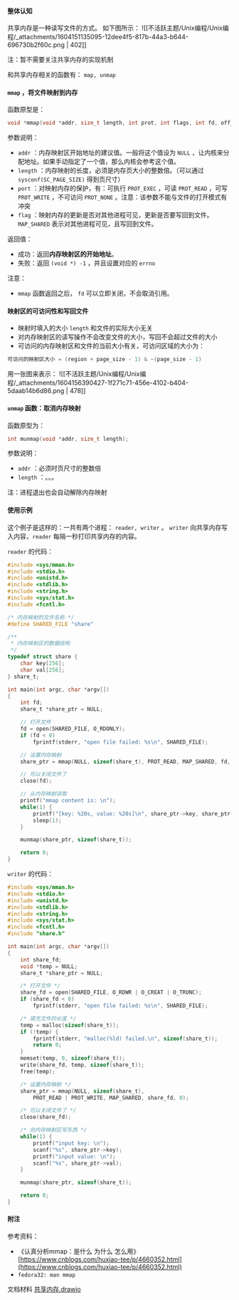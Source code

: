

#### 整体认知
共享内存是一种读写文件的方式。
如下图所示：
![[不活跃主题/Unix编程/Unix编程/_attachments/1604151135095-12dee4f5-817b-44a3-b644-696730b2f60c.png | 402]]

注：暂不需要关注共享内存的实现机制

和共享内存相关的函数有： `map, unmap` 


#### `mmap` ，将文件映射到内存
函数原型是：
```c
void *mmap(void *addr, size_t length, int prot, int flags, int fd, off_t offset);
```
参数说明：

- `addr` ：内存映射区开始地址的建议值。一般将这个值设为 `NULL` ，让内核来分配地址。如果手动指定了一个值，那么内核会参考这个值。
- `length` ：内存映射的长度，必须是内存页大小的整数倍。（可以通过 `sysconf(SC_PAGE_SIZE)` 得到页尺寸）
- `port` ：对映射内存的保护，有：可执行 `PROT_EXEC` ，可读 `PROT_READ` ，可写 `PROT_WRITE` ，不可访问 `PROT_NONE` 。注意：该参数不能与文件的打开模式有冲突
- `flag` ：映射内存的更新是否对其他进程可见，更新是否要写回到文件。 `MAP_SHARED` 表示对其他进程可见，且写回到文件。

返回值：

- 成功：返回**内存映射区的开始地址**。
- 失败：返回 `(void *) -1` ，并且设置对应的 `errno` 

注意：

- `mmap` 函数返回之后， `fd` 可以立即关闭，不会取消引用。


#### 映射区的可访问性和写回文件

- 映射时填入的大小 `length` 和文件的实际大小无关
- 对内存映射区的读写操作不会改变文件的大小，写回不会超过文件的大小
- 可访问的内存映射区和文件的当前大小有关，可访问区域的大小为：
```c
可访问的映射区大小 = (region + page_size - 1) & ~(page_size - 1)
```
用一张图来表示：
![[不活跃主题/Unix编程/Unix编程/_attachments/1604156390427-1f271c71-456e-4102-b404-5daab14b6d86.png | 478]]


#### `unmap` 函数：取消内存映射
函数原型为：
```c
int munmap(void *addr, size_t length);
```
参数说明：

- `addr` ：必须时页尺寸的整数倍
- `length` ：。。。

注：进程退出也会自动解除内存映射


#### 使用示例
这个例子是这样的：一共有两个进程： `reader, writer` 。 `writer` 向共享内存写入内容，`reader` 每隔一秒打印共享内存的内容。

`reader` 的代码：
```c
#include <sys/mman.h>
#include <stdio.h>
#include <unistd.h>
#include <stdlib.h>
#include <string.h>
#include <sys/stat.h>
#include <fcntl.h>

/* 内存映射的文件名称 */
#define SHARED_FILE "share"

/**
 * 内存映射区的数据结构
 */
typedef struct share {
    char key[256];
    char val[256];
} share_t;

int main(int argc, char *argv[])
{
    int fd;
    share_t *share_ptr = NULL;

    // 打开文件 
    fd = open(SHARED_FILE, O_RDONLY);
    if (fd < 0)
        fprintf(stderr, "open file failed: %s\n", SHARED_FILE);

    // 设置内存映射
    share_ptr = mmap(NULL, sizeof(share_t), PROT_READ, MAP_SHARED, fd, 0);

    // 可以关闭文件了 
    close(fd);

    // 从内存映射读取 
    printf("mmap content is: \n");
    while(1) {
        printf("[key: %20s, value: %20s]\n", share_ptr->key, share_ptr->val);
        sleep(1);
    }

    munmap(share_ptr, sizeof(share_t));

    return 0;
}
```

`writer` 的代码：
```c
#include <sys/mman.h>
#include <stdio.h>
#include <unistd.h>
#include <stdlib.h>
#include <string.h>
#include <sys/stat.h>
#include <fcntl.h>
#include "share.h"

int main(int argc, char *argv[])
{
    int share_fd;
    void *temp = NULL;
    share_t *share_ptr = NULL;

    /* 打开文件 */
    share_fd = open(SHARED_FILE, O_RDWR | O_CREAT | O_TRUNC);
    if (share_fd < 0)
        fprintf(stderr, "open file failed: %s\n", SHARED_FILE);

    /* 填充文件的长度 */
    temp = malloc(sizeof(share_t));
    if (!temp) {
        fprintf(stderr, "malloc(%ld) failed.\n", sizeof(share_t));
        return 0;
    }
    memset(temp, 0, sizeof(share_t));
    write(share_fd, temp, sizeof(share_t));
    free(temp);

    /* 设置内存映射 */
    share_ptr = mmap(NULL, sizeof(share_t),
        PROT_READ | PROT_WRITE, MAP_SHARED, share_fd, 0);

    /* 可以关闭文件了 */
    close(share_fd);

    /* 向内存映射区写东西 */
    while(1) {
        printf("input key: \n");
        scanf("%s", share_ptr->key);
        printf("input value: \n");
        scanf("%s", share_ptr->val);
    }

    munmap(share_ptr, sizeof(share_t));

    return 0;
}
```


#### 附注
参考资料：

- 《认真分析mmap：是什么 为什么 怎么用》[https://www.cnblogs.com/huxiao-tee/p/4660352.html](https://www.cnblogs.com/huxiao-tee/p/4660352.html)
- `fedora32: man mmap` 

文档材料
[共享内存.drawio](https://www.yuque.com/attachments/yuque/0/2020/drawio/2323228/1604158054245-bc1e336e-4698-4aeb-a441-8d8b5cb57a8c.drawio)
